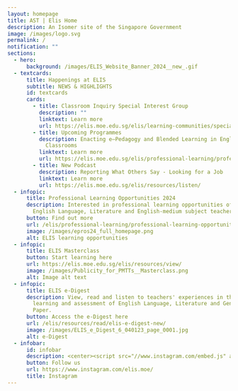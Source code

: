 ```yaml
---
layout: homepage
title: AST | Elis Home
description: An Isomer site of the Singapore Government
image: /images/logo.svg
permalink: /
notification: ""
sections:
  - hero:
      background: /images/ELIS_Website_Banner_2024__new_.gif
  - textcards:
      title: Happenings at ELIS
      subtitle: NEWS & HIGHLIGHTS
      id: textcards
      cards:
        - title: Classroom Inquiry Special Interest Group
          description: ""
          linktext: Learn more
          url: https://elis.moe.edu.sg/elis/learning-communities/special-interest-group/
        - title: Upcoming Programmes
          description: Enacting e–Pedagogy and Blended Learning in English Language
            Classrooms
          linktext: Learn more
          url: https://elis.moe.edu.sg/elis/professional-learning/professional-learning-opportunities/epedagogy/
        - title: New Podcast
          description: Reporting What Others Say - Looking for a Job
          linktext: Learn more
          url: https://elis.moe.edu.sg/elis/resources/listen/
  - infopic:
      title: Professional Learning Opportunities 2024
      description: Interested in professional learning opportunities offered to
        English Language, Literature and English-medium subject teachers?
      button: Find out more
      url: /elis/professional-learning/professional-learning-opportunities/
      image: /images/epros24_full_homepage.png
      alt: ELIS learning opportunities
  - infopic:
      title: ELIS Masterclass
      button: Start learning here
      url: https://elis.moe.edu.sg/elis/resources/view/
      image: /images/Publicity_for_PMTTs__Masterclass.png
      alt: Image alt text
  - infopic:
      title: ELIS e-Digest
      description: View, read and listen to teachers' experiences in the teaching
        learning and assessment of English Language, Literature and General
        Paper.
      button: Access the e-Digest here
      url: /elis/resources/read/elis-e-digest-new/
      image: /images/ELIS_e_Digest_6_040123_page_0001.jpg
      alt: e-Digest
  - infobar:
      id: infobar
      description: <center><script src="//www.instagram.com/embed.js" async=""></script><blockquote data-instgrm-version="14" data-instgrm-permalink="https://www.instagram.com/elis.moe/" class="instagram-media" style="width:99.375%; width:-webkit-calc (100% - 2px); width:calc (100% - 2px)"></blockquote></center><font color="ffffff"></font>
      button: Follow us
      url: https://www.instagram.com/elis.moe/
      title: Instagram
---
```

